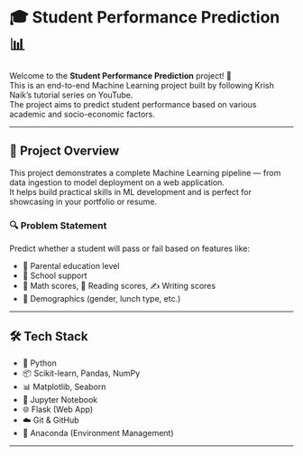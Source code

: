 # 🎓 Student Performance Prediction 📊

Welcome to the **Student Performance Prediction** project! 🚀  
This is an end-to-end Machine Learning project built by following Krish Naik’s tutorial series on YouTube.  
The project aims to predict student performance based on various academic and socio-economic factors.


---

## 🧠 Project Overview

This project demonstrates a complete Machine Learning pipeline — from data ingestion to model deployment on a web application.  
It helps build practical skills in ML development and is perfect for showcasing in your portfolio or resume.

### 🔍 Problem Statement

Predict whether a student will pass or fail based on features like:

- 💼 Parental education level  
- 🏫 School support  
- 🧮 Math scores, 📖 Reading scores, ✍️ Writing scores  
- 🧬 Demographics (gender, lunch type, etc.)

---

## 🛠️ Tech Stack

- 🐍 Python
- 📦 Scikit-learn, Pandas, NumPy
- 📊 Matplotlib, Seaborn
- 🧪 Jupyter Notebook
- 🌐 Flask (Web App)
- ☁️ Git & GitHub
- 🧬 Anaconda (Environment Management)

---




